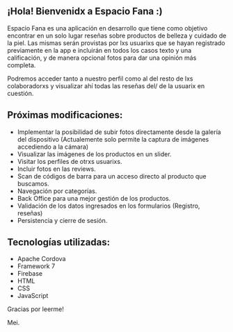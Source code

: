 ## ¡Hola! Bienvenidx a Espacio Fana :)


Espacio Fana es una aplicación en desarrollo que tiene como objetivo encontrar en un solo lugar reseñas sobre productos de belleza y cuidado de la piel. Las mismas serán provistas por lxs usuarixs que se hayan registrado previamente en la app e incluirán en todos los casos texto y una calificación, y de manera opcional fotos para dar una opinión más completa. 

Podremos acceder tanto a nuestro perfil como al del resto de lxs colaboradorxs y visualizar ahí todas las reseñas del/ de la usuarix en cuestión.

## Próximas modificaciones:

- Implementar la posibilidad de subir fotos directamente desde la galería del dispositivo (Actualemente solo permite la captura de imágenes accediendo a la cámara)
- Visualizar las imágenes de los productos en un slider.
- Visitar los perfiles de otrxs usuarixs.
- Incluir fotos en las reviews.
- Scan de códigos de barra para un acceso directo al producto que buscamos.
- Navegación por categorías.
- Back Office para una mejor gestión de los productos.
- Validación de los datos ingresados en los formularios (Registro, reseñas)
- Persistencia y cierre de sesión.

## Tecnologías utilizadas:

- Apache Cordova
- Framework 7
- Firebase
- HTML
- CSS
- JavaScript


Gracias por leerme!

Mei.



